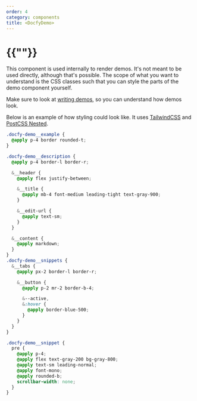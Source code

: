 ```yaml
---
order: 4
category: components
title: <DocfyDemo>
---
```


# {{"<DocfyDemo>"}}


This component is used internally to render demos. It's not meant to be used directly,
although that's possible. The scope of what you want to understand is the CSS
classes such that you can style the parts of the demo component yourself.

Make sure to look at [writing demos](../writing-demos.md), so you can understand how demos look.

Below is an example of how styling could look like. It uses
[TailwindCSS](https://tailwindcss.com/) and [PostCSS Nested](https://github.com/postcss/postcss-nested).


```css
.docfy-demo__example {
  @apply p-4 border rounded-t;
}

.docfy-demo__description {
  @apply p-4 border-l border-r;

  &__header {
    @apply flex justify-between;

    &__title {
      @apply mb-4 font-medium leading-tight text-gray-900;
    }

    &__edit-url {
      @apply text-sm;
    }
  }

  &__content {
    @apply markdown;
  }
}
.docfy-demo__snippets {
  &__tabs {
    @apply px-2 border-l border-r;

    &__button {
      @apply p-2 mr-2 border-b-4;

      &--active,
      &:hover {
        @apply border-blue-500;
      }
    }
  }
}

.docfy-demo__snippet {
  pre {
    @apply p-4;
    @apply flex text-gray-200 bg-gray-800;
    @apply text-sm leading-normal;
    @apply font-mono;
    @apply rounded-b;
    scrollbar-width: none;
  }
}
```
